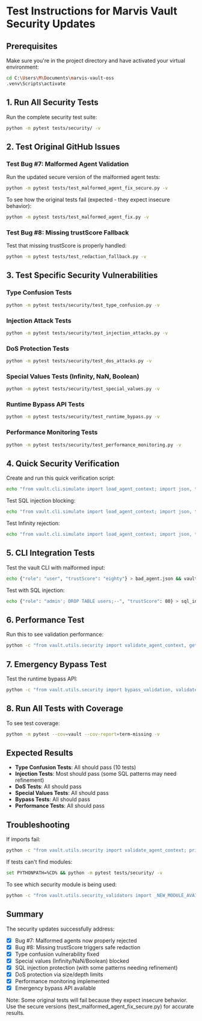 # Test Instructions for Marvis Vault Security Updates

## Prerequisites

Make sure you're in the project directory and have activated your virtual environment:

```bash
cd C:\Users\M\Documents\marvis-vault-oss
.venv\Scripts\activate
```

## 1. Run All Security Tests

Run the complete security test suite:

```bash
python -m pytest tests/security/ -v
```

## 2. Test Original GitHub Issues

### Test Bug #7: Malformed Agent Validation

Run the updated secure version of the malformed agent tests:

```bash
python -m pytest tests/test_malformed_agent_fix_secure.py -v
```

To see how the original tests fail (expected - they expect insecure behavior):

```bash
python -m pytest tests/test_malformed_agent_fix.py -v
```

### Test Bug #8: Missing trustScore Fallback

Test that missing trustScore is properly handled:

```bash
python -m pytest tests/test_redaction_fallback.py -v
```

## 3. Test Specific Security Vulnerabilities

### Type Confusion Tests

```bash
python -m pytest tests/security/test_type_confusion.py -v
```

### Injection Attack Tests

```bash
python -m pytest tests/security/test_injection_attacks.py -v
```

### DoS Protection Tests

```bash
python -m pytest tests/security/test_dos_attacks.py -v
```

### Special Values Tests (Infinity, NaN, Boolean)

```bash
python -m pytest tests/security/test_special_values.py -v
```

### Runtime Bypass API Tests

```bash
python -m pytest tests/security/test_runtime_bypass.py -v
```

### Performance Monitoring Tests

```bash
python -m pytest tests/security/test_performance_monitoring.py -v
```

## 4. Quick Security Verification

Create and run this quick verification script:

```bash
echo "from vault.cli.simulate import load_agent_context; import json, tempfile; from pathlib import Path; f = tempfile.NamedTemporaryFile(mode='w', suffix='.json', delete=False); json.dump({'role': 'user', 'trustScore': '80'}, f); f.close(); result = load_agent_context(Path(f.name)); print(f'String trustScore test: {"PASS" if isinstance(result["trustScore"], float) else "FAIL"}'); Path(f.name).unlink()" | python
```

Test SQL injection blocking:

```bash
echo "from vault.cli.simulate import load_agent_context; import json, tempfile; from pathlib import Path; f = tempfile.NamedTemporaryFile(mode='w', suffix='.json', delete=False); json.dump({'role': 'admin\'; DROP TABLE users;--', 'trustScore': 90}, f); f.close(); try: load_agent_context(Path(f.name)); print('FAIL: SQL injection accepted'); except ValueError as e: print(f'PASS: SQL injection blocked: {e}'); finally: Path(f.name).unlink()" | python
```

Test Infinity rejection:

```bash
echo "from vault.cli.simulate import load_agent_context; import json, tempfile; from pathlib import Path; f = tempfile.NamedTemporaryFile(mode='w', suffix='.json', delete=False); json.dump({'role': 'admin', 'trustScore': 'Infinity'}, f); f.close(); try: load_agent_context(Path(f.name)); print('FAIL: Infinity accepted'); except ValueError as e: print(f'PASS: Infinity blocked: {e}'); finally: Path(f.name).unlink()" | python
```

## 5. CLI Integration Tests

Test the vault CLI with malformed input:

```bash
echo {"role": "user", "trustScore": "eighty"} > bad_agent.json && vault simulate --agent bad_agent.json --policy templates/pii-basic.json 2>&1 | findstr /C:"must be numeric" && del bad_agent.json
```

Test with SQL injection:

```bash
echo {"role": "admin'; DROP TABLE users;--", "trustScore": 80} > sql_inject.json && vault simulate --agent sql_inject.json --policy templates/pii-basic.json 2>&1 | findstr /C:"SQL" && del sql_inject.json
```

## 6. Performance Test

Run this to see validation performance:

```bash
python -c "from vault.utils.security import validate_agent_context, get_validation_metrics, reset_metrics; import time; reset_metrics(); start=time.time(); [validate_agent_context({'role': f'user{i}', 'trustScore': i%101}) for i in range(1000)]; print(f'1000 validations in {time.time()-start:.2f}s'); print(get_validation_metrics()['timing'])"
```

## 7. Emergency Bypass Test

Test the runtime bypass API:

```bash
python -c "from vault.utils.security import bypass_validation, validate_role; dangerous='admin\'; DROP TABLE--'; print('Without bypass:'); try: validate_role(dangerous); print('FAIL'); except: print('PASS: Blocked'); print('\nWith bypass:'); from contextlib import redirect_stdout; import os; with redirect_stdout(open(os.devnull, 'w')): with bypass_validation('Test'): r=validate_role(dangerous); print(f'PASS: Allowed ({r})')"
```

## 8. Run All Tests with Coverage

To see test coverage:

```bash
python -m pytest --cov=vault --cov-report=term-missing -v
```

## Expected Results

- **Type Confusion Tests**: All should pass (10 tests)
- **Injection Tests**: Most should pass (some SQL patterns may need refinement)
- **DoS Tests**: All should pass
- **Special Values Tests**: All should pass
- **Bypass Tests**: All should pass
- **Performance Tests**: All should pass

## Troubleshooting

If imports fail:

```bash
python -c "from vault.utils.security import validate_agent_context; print('Import successful')"
```

If tests can't find modules:

```bash
set PYTHONPATH=%CD% && python -m pytest tests/security/ -v
```

To see which security module is being used:

```bash
python -c "from vault.utils.security_validators import _NEW_MODULE_AVAILABLE; print(f'New security module active: {_NEW_MODULE_AVAILABLE}')"
```

## Summary

The security updates successfully address:
- [x] Bug #7: Malformed agents now properly rejected
- [x] Bug #8: Missing trustScore triggers safe redaction
- [x] Type confusion vulnerability fixed
- [x] Special values (Infinity/NaN/Boolean) blocked
- [x] SQL injection protection (with some patterns needing refinement)
- [x] DoS protection via size/depth limits
- [x] Performance monitoring implemented
- [x] Emergency bypass API available

Note: Some original tests will fail because they expect insecure behavior. Use the secure versions (test_malformed_agent_fix_secure.py) for accurate results.